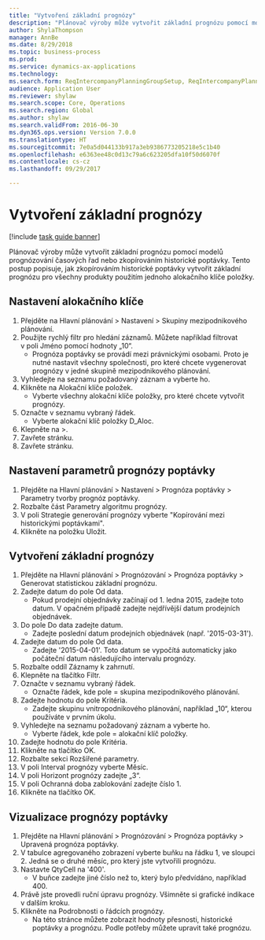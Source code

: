 ```yaml
--- 
title: "Vytvoření základní prognózy"
description: "Plánovač výroby může vytvořit základní prognózu pomocí modelů prognózování časových řad nebo zkopírováním historické poptávky."
author: ShylaThompson
manager: AnnBe
ms.date: 8/29/2018
ms.topic: business-process
ms.prod: 
ms.service: dynamics-ax-applications
ms.technology: 
ms.search.form: ReqIntercompanyPlanningGroupSetup, ReqIntercompanyPlanningGroupAllocKeys, ReqDemPlanForecastParameters, ReqDemPlanCreateForecastDialog, SysQueryForm, ReqDemPlanForecastViewer
audience: Application User
ms.reviewer: shylaw
ms.search.scope: Core, Operations
ms.search.region: Global
ms.author: shylaw
ms.search.validFrom: 2016-06-30
ms.dyn365.ops.version: Version 7.0.0
ms.translationtype: HT
ms.sourcegitcommit: 7e0a5d044133b917a3eb9386773205218e5c1b40
ms.openlocfilehash: e6363ee48c0d13c79a6c623205dfa10f50d6070f
ms.contentlocale: cs-cz
ms.lasthandoff: 09/29/2017

---
```

# <a name="create-a-baseline-forecast"></a>Vytvoření základní prognózy

[!include [task guide banner](../../includes/task-guide-banner.md)]

Plánovač výroby může vytvořit základní prognózu pomocí modelů prognózování časových řad nebo zkopírováním historické poptávky. Tento postup popisuje, jak zkopírováním historické poptávky vytvořit základní prognózu pro všechny produkty použitím jednoho alokačního klíče položky. 


## <a name="set-up-an-item-allocation-key"></a>Nastavení alokačního klíče
1. Přejděte na Hlavní plánování > Nastavení > Skupiny mezipodnikového plánování.
2. Použijte rychlý filtr pro hledání záznamů. Můžete například filtrovat v poli Jméno pomocí hodnoty „10“.
    * Prognóza poptávky se provádí mezi právnickými osobami. Proto je nutné nastavit všechny společnosti, pro které chcete vygenerovat prognózy v jedné skupině mezipodnikového plánování.  
3. Vyhledejte na seznamu požadovaný záznam a vyberte ho.
4. Klikněte na Alokační klíče položek.
    * Vyberte všechny alokační klíče položky, pro které chcete vytvořit prognózy.  
5. Označte v seznamu vybraný řádek.
    * Vyberte alokační klíč položky D_Aloc.  
6. Klepněte na >.
7. Zavřete stránku.
8. Zavřete stránku.

## <a name="set-up-the-demand-forecasting-paramters"></a>Nastavení parametrů prognózy poptávky
1. Přejděte na Hlavní plánování > Nastavení > Prognóza poptávky > Parametry tvorby prognóz poptávky.
2. Rozbalte část Parametry algoritmu prognózy.
3. V poli Strategie generování prognózy vyberte "Kopírování mezi historickými poptávkami".
4. Klikněte na položku Uložit.

## <a name="create-a-baseline-forecast"></a>Vytvoření základní prognózy
1. Přejděte na Hlavní plánování > Prognózování > Prognóza poptávky > Generovat statistickou základní prognózu.
2. Zadejte datum do pole Od data.
    * Pokud prodejní objednávky začínají od 1. ledna 2015, zadejte toto datum. V opačném případě zadejte nejdřívější datum prodejních objednávek.  
3. Do pole Do data zadejte datum.
    * Zadejte poslední datum prodejních objednávek (např. '2015-03-31').  
4. Zadejte datum do pole Od data.
    * Zadejte '2015-04-01'. Toto datum se vypočítá automaticky jako počáteční datum následujícího intervalu prognózy.  
5. Rozbalte oddíl Záznamy k zahrnutí.
6. Klepněte na tlačítko Filtr.
7. Označte v seznamu vybraný řádek.
    * Označte řádek, kde pole = skupina mezipodnikového plánování.  
8. Zadejte hodnotu do pole Kritéria.
    * Zadejte skupinu vnitropodnikového plánování, například „10“, kterou používáte v prvním úkolu.  
9. Vyhledejte na seznamu požadovaný záznam a vyberte ho.
    * Vyberte řádek, kde pole = alokační klíč položky.  
10. Zadejte hodnotu do pole Kritéria.
11. Klikněte na tlačítko OK.
12. Rozbalte sekci Rozšířené parametry.
13. V poli Interval prognózy vyberte Měsíc.
14. V poli Horizont prognózy zadejte „3“.
15. V poli Ochranná doba zablokování zadejte číslo 1.
16. Klikněte na tlačítko OK.

## <a name="visualize-the-demand-forecast"></a>Vizualizace prognózy poptávky
1. Přejděte na Hlavní plánování > Prognózování > Prognóza poptávky > Upravená prognóza poptávky.
2. V tabulce agregovaného zobrazení vyberte buňku na řádku 1, ve sloupci 2. Jedná se o druhé měsíc, pro který jste vytvořili prognózu.
3. Nastavte QtyCell na '400'.
    * V buňce zadejte jiné číslo než to, který bylo předvídáno, například 400.  
4. Právě jste provedli ruční úpravu prognózy. Všimněte si grafické indikace v dalším kroku.
5. Klikněte na Podrobnosti o řádcích prognózy.
    * Na této stránce můžete zobrazit hodnoty přesnosti, historické poptávky a prognózu. Podle potřeby můžete upravit také prognózu.  


